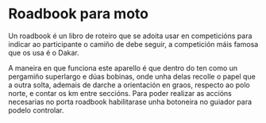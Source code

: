 # Roadbook para moto
Un roadbook é un libro de roteiro que se adoita usar en competicións para indicar ao participante o camiño de debe seguir, a competición máis famosa que os usa é o Dakar.

A maneira en que funciona este aparello é que dentro do ten como un pergamiño  superlargo e dúas bobinas, onde unha delas recolle o papel que a outra solta, ademais de darche a orientación en graos, respecto ao polo norte, e contar os km entre seccións. Para poder realizar as accións necesarias no porta  roadbook habilitarase unha  botoneira no guiador para podelo controlar.
